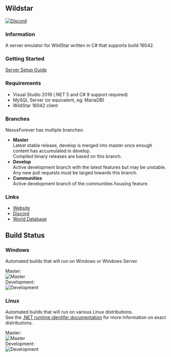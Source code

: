 ## Wildstar
[![Discord](https://img.shields.io/discord/499473932131500034.svg?style=flat&logo=discord)](https://discord.gg/8wT3GEQ)

### Information
A server emulator for WildStar written in C# that supports build 16042.

### Getting Started
[Server Setup Guide](https://github.com/Rawaho/NexusForever/wiki/Installation)

### Requirements
 * Visual Studio 2019 (.NET 5 and C# 9 support required)
 * MySQL Server (or equivalent, eg: MariaDB)
 * WildStar 16042 client

### Branches
NexusForever has multiple branches:
* **Master**  
Latest stable release, develop is merged into master once enough content has accumulated in develop.  
Compiled binary releases are based on this branch.
* **Develop**  
Active development branch with the latest features but may be unstable.  
Any new pull requests must be targed towards this branch.
* **Communities**  
Active development branch of the communities housing feature.

### Links
 * [Website](https://emulator.ws)
 * [Discord](https://discord.gg/8wT3GEQ)
 * [World Database](https://github.com/NexusForever/NexusForever.WorldDatabase)

## Build Status
### Windows
Automated builds that will run on Windows or Windows Server.

Master:  
![Master](https://dev.azure.com/NexusForever/NexusForever/_apis/build/status/NexusForever%20Master%20Windows)  
Development:  
![Development](https://dev.azure.com/NexusForever/NexusForever/_apis/build/status/NexusForever%20Develop%20Windows?branchName=develop)
### Linux
Automated builds that will run on various Linux distributions.  
See the [.NET runtime identifer documentation](https://docs.microsoft.com/en-us/dotnet/core/rid-catalog#linux-rids)  for more information on exact distributions.

Master:  
![Master](https://dev.azure.com/NexusForever/NexusForever/_apis/build/status/NexusForever%20Master%20Linux)  
Development:  
![Development](https://dev.azure.com/NexusForever/NexusForever/_apis/build/status/NexusForever%20Develop%20Linux?branchName=develop)
